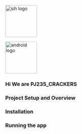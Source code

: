 <p align="center">

<a href="https://www.sih.gov.in/" target="_blank"><img align="center" src="https://www.sih.gov.in/img1/SMART-INDIA-HACKATHON-2020.png" height="100" alt="sih logo"/></a>
<br/>

<a href="https://developer.android.com/studio/intro">
<img src="https://www.gstatic.com/devrel-devsite/prod/va2f579f943e40687d02fe75a771878e054c901286ea550f8e49c5efb402dac68/android/images/lockup.svg" height= "100" alt="android logo"/></a>
<br/>
</p>

### Hi We are PJ235_CRACKERS
### Project Setup and Overview 
### Installation
### Running the app

